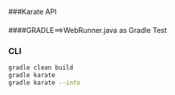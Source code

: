 ###Karate API

####
####GRADLE==>WebRunner.java as Gradle Test

### CLI
```sh
gradle clean build
gradle karate
gradle karate --info
```